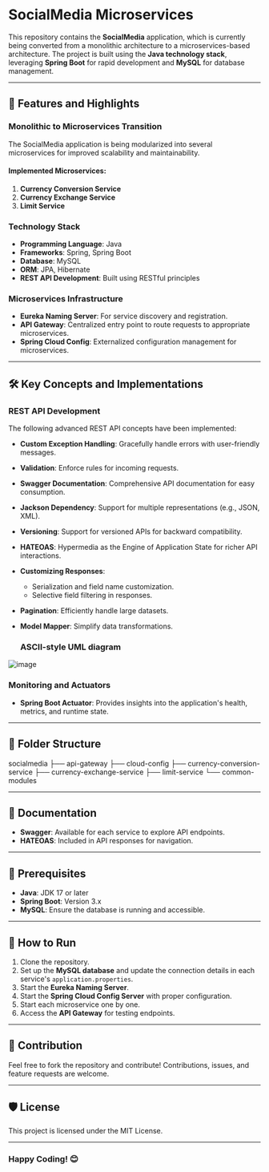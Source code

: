 # SocialMedia Microservices

This repository contains the **SocialMedia** application, which is currently being converted from a monolithic architecture to a microservices-based architecture. The project is built using the **Java technology stack**, leveraging **Spring Boot** for rapid development and **MySQL** for database management.

---

## 🚀 Features and Highlights

### Monolithic to Microservices Transition
The SocialMedia application is being modularized into several microservices for improved scalability and maintainability.  

#### Implemented Microservices:
1. **Currency Conversion Service**
2. **Currency Exchange Service**
3. **Limit Service**

### Technology Stack
- **Programming Language**: Java  
- **Frameworks**: Spring, Spring Boot  
- **Database**: MySQL  
- **ORM**: JPA, Hibernate  
- **REST API Development**: Built using RESTful principles  

### Microservices Infrastructure
- **Eureka Naming Server**: For service discovery and registration.
- **API Gateway**: Centralized entry point to route requests to appropriate microservices.
- **Spring Cloud Config**: Externalized configuration management for microservices.

---

## 🛠️ Key Concepts and Implementations

### REST API Development
The following advanced REST API concepts have been implemented:
- **Custom Exception Handling**: Gracefully handle errors with user-friendly messages.
- **Validation**: Enforce rules for incoming requests.
- **Swagger Documentation**: Comprehensive API documentation for easy consumption.
- **Jackson Dependency**: Support for multiple representations (e.g., JSON, XML).
- **Versioning**: Support for versioned APIs for backward compatibility.
- **HATEOAS**: Hypermedia as the Engine of Application State for richer API interactions.
- **Customizing Responses**: 
  - Serialization and field name customization.
  - Selective field filtering in responses.
- **Pagination**: Efficiently handle large datasets.
- **Model Mapper**: Simplify data transformations.

  ### ASCII-style UML diagram
![image](https://github.com/user-attachments/assets/2179fc66-1cd2-4dc0-829e-08938d6f240f)

### Monitoring and Actuators
- **Spring Boot Actuator**: Provides insights into the application's health, metrics, and runtime state.

---

## 📜 Folder Structure
socialmedia
├── api-gateway
├── cloud-config
├── currency-conversion-service
├── currency-exchange-service
├── limit-service
└── common-modules


---

## 📖 Documentation
- **Swagger**: Available for each service to explore API endpoints.
- **HATEOAS**: Included in API responses for navigation.

---

## 🛑 Prerequisites
- **Java**: JDK 17 or later
- **Spring Boot**: Version 3.x
- **MySQL**: Ensure the database is running and accessible.

---

## 🔧 How to Run
1. Clone the repository.
2. Set up the **MySQL database** and update the connection details in each service's `application.properties`.
3. Start the **Eureka Naming Server**.
4. Start the **Spring Cloud Config Server** with proper configuration.
5. Start each microservice one by one.
6. Access the **API Gateway** for testing endpoints.

---

## 🤝 Contribution
Feel free to fork the repository and contribute! Contributions, issues, and feature requests are welcome.  

---

## 🛡️ License
This project is licensed under the MIT License.

---

### Happy Coding! 😊
